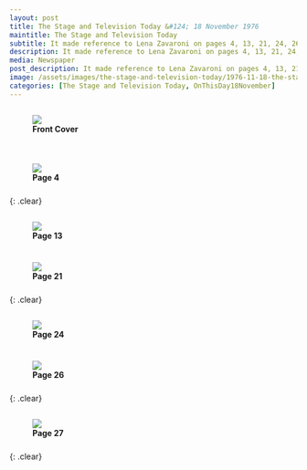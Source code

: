 ```yaml
---
layout: post
title: The Stage and Television Today &#124; 18 November 1976
maintitle: The Stage and Television Today
subtitle: It made reference to Lena Zavaroni on pages 4, 13, 21, 24, 26 & 27
description: It made reference to Lena Zavaroni on pages 4, 13, 21, 24, 26 & 27.
media: Newspaper
post_description: It made reference to Lena Zavaroni on pages 4, 13, 21, 24, 26 & 27.
image: /assets/images/the-stage-and-television-today/1976-11-18-the-stage-and-television-today-01.jpg
categories: [The Stage and Television Today, OnThisDay18November]
---
```


<figure class="fig1">
<img src="/assets/images/the-stage-and-television-today/1976-11-18-the-stage-and-television-today-01.jpg" class="full-width">
<figcaption>
<strong>Front Cover</strong>
<p></p>
</figcaption>
</figure>

<figure class="fig2">
<a href="/assets/images/the-stage-and-television-today/1976-11-18-the-stage-and-television-today-04-cropped.jpg"><img src="/assets/images/the-stage-and-television-today/1976-11-18-the-stage-and-television-today-04.jpg" class="full-width zoom-in"></a>
<figcaption>
<strong>Page 4</strong>
</figcaption>
</figure>

{: .clear}

<figure class="fig1">
<a href="/assets/images/the-stage-and-television-today/1976-11-18-the-stage-and-television-today-13.jpg"><img src="/assets/images/the-stage-and-television-today/1976-11-18-the-stage-and-television-today-13.jpg" class="full-width zoom-in"></a>
<figcaption>
<strong>Page 13</strong>
</figcaption>
</figure>

<figure class="fig2">
<a href="/assets/images/the-stage-and-television-today/1976-11-18-the-stage-and-television-today-21-cropped.jpg"><img src="/assets/images/the-stage-and-television-today/1976-11-18-the-stage-and-television-today-21.jpg" class="full-width zoom-in"></a>
<figcaption>
<strong>Page 21</strong>
</figcaption>
</figure>

{: .clear}

<figure class="fig1">
<a href="/assets/images/the-stage-and-television-today/1976-11-18-the-stage-and-television-today-24-cropped.jpg"><img src="/assets/images/the-stage-and-television-today/1976-11-18-the-stage-and-television-today-24.jpg" class="full-width zoom-in"></a>
<figcaption>
<strong>Page 24</strong>
</figcaption>
</figure>

<figure class="fig2">
<a href="/assets/images/the-stage-and-television-today/1976-11-18-the-stage-and-television-today-26-cropped.jpg"><img src="/assets/images/the-stage-and-television-today/1976-11-18-the-stage-and-television-today-26.jpg" class="full-width zoom-in"></a>
<figcaption>
<strong>Page 26</strong>
</figcaption>
</figure>

{: .clear}

<figure class="fig1">
<a href="/assets/images/the-stage-and-television-today/1976-11-18-the-stage-and-television-today-27-cropped.jpg"><img src="/assets/images/the-stage-and-television-today/1976-11-18-the-stage-and-television-today-27.jpg" class="full-width zoom-in"></a>
<figcaption>
<strong>Page 27</strong>
</figcaption>
</figure>

<br />{: .clear}

<style>
.fig1 {float:left; width:49%;}

.fig2 {float:right; width:49%;}
figcaption {float:left; width:100%;}

@media screen and (orientation:portrait) {
.fig1, .fig2 {float:left; width:100%;}
figcaption {float:left; width:100%; margin-bottom: 10px;}
}
</style>

